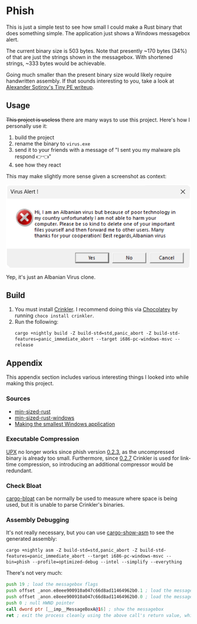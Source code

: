 # Phish

This is just a simple test to see how small I could make a Rust binary that does something simple. The application just
shows a Windows messagebox alert.

The current binary size is 503 bytes. Note that presently ~170 bytes (34%) of that are just the strings shown in the
messagebox. With shortened strings, ~333 bytes would be achievable.

Going much smaller than the present binary size would likely require handwritten assembly. If that sounds interesting to
you, take a look at [Alexander Sotirov's Tiny PE writeup](http://www.phreedom.org/research/tinype/).

## Usage

~~This project is useless~~ there are many ways to use this project. Here's how I personally use it:

1. build the project
2. rename the binary to `virus.exe`
3. send it to your friends with a message of "I sent you my malware pls respond 👉👈"
4. see how they react

This may make slightly more sense given a screenshot as context:

![screenshot of a message box claiming to be an Albanian virus](screenshots/0.2.5.png)

Yep, it's just an Albanian Virus clone.

## Build

1. You must install [Crinkler](https://github.com/runestubbe/Crinkler). I recommend doing this via 
   [Chocolatey](https://chocolatey.org/) by running `choco install crinkler`.
2. Run the following:
   ```shell
   cargo +nightly build -Z build-std=std,panic_abort -Z build-std-features=panic_immediate_abort --target i686-pc-windows-msvc --release
   ```

## Appendix

This appendix section includes various interesting things I looked into while making this project.

### Sources

- [min-sized-rust](https://github.com/johnthagen/min-sized-rust)
- [min-sized-rust-windows](https://github.com/mcountryman/min-sized-rust-windows)
- [Making the smallest Windows application](https://davidesnotes.com/articles/1/)

### Executable Compression

[UPX](https://upx.github.io/) no longer works since phish version [0.2.3](CHANGELOG.md#023---2024-04-01), as the uncompressed binary is
already too small. Furthermore, since [0.2.7](CHANGELOG.md#027---2024-04-04) Crinkler is used for link-time compression,
so introducing an additional compressor would be redundant.

### Check Bloat

[cargo-bloat](https://github.com/RazrFalcon/cargo-bloat) can be normally be used to measure where space is being used, but it is unable to parse Crinkler's
binaries.

### Assembly Debugging

It's not really necessary, but you can use [cargo-show-asm](https://github.com/pacak/cargo-show-asm) to see the generated assembly:

```shell
cargo +nightly asm -Z build-std=std,panic_abort -Z build-std-features=panic_immediate_abort --target i686-pc-windows-msvc --bin=phish --profile=optimized-debug --intel --simplify --everything
```

There's not very much:

```asm
push 19 ; load the messagebox flags
push offset _anon.e8eee900910a047c66d8ad11464962b0.1 ; load the message title
push offset _anon.e8eee900910a047c66d8ad11464962b0.0 ; load the message text
push 0 ; null HWND pointer
call dword ptr [__imp__MessageBoxA@16] ; show the messagebox
ret ; exit the process cleanly using the above call's return value, which happens to be 2
```
